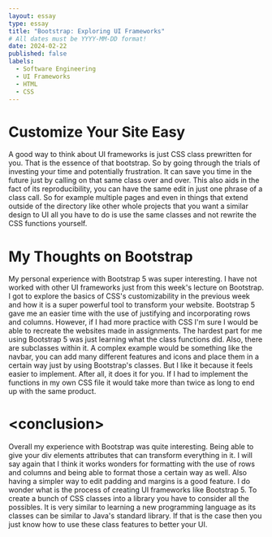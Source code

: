 ```yaml
---
layout: essay
type: essay
title: "Bootstrap: Exploring UI Frameworks"
# All dates must be YYYY-MM-DD format!
date: 2024-02-22
published: false
labels:
  - Software Engineering
  - UI Frameworks
  - HTML
  - CSS
---
```


# Customize Your Site Easy
A good way to think about UI frameworks is just CSS class prewritten for you. That is the essence of that bootstrap. So by going through the trials of investing your time and potentially frustration. It can save you time in the future just by calling on that same class over and over. This also aids in the fact of its reproducibility, you can have the same edit in just one phrase of a class call. So for example multiple pages and even in things that extend outside of the directory like other whole projects that you want a similar design to UI all you have to do is use the same classes and not rewrite the CSS functions yourself.

# My Thoughts on Bootstrap
My personal experience with Bootstrap 5 was super interesting. I have not worked with other UI frameworks just from this week's lecture on Bootstrap. I got to explore the basics of CSS's customizability in the previous week and how it is a super powerful tool to transform your website. Bootstrap 5 gave me an easier time with the use of justifying and incorporating rows and columns. However, if I had more practice with CSS I'm sure I would be able to recreate the websites made in assignments. The hardest part for me using Bootstrap 5 was just learning what the class functions did. Also, there are subclasses within it. A complex example would be something like the navbar, you can add many different features and icons and place them in a certain way just by using Bootstrap's classes. But I like it because it feels easier to implement. After all, it does it for you. If I had to implement the functions in my own CSS file it would take more than twice as long to end up with the same product.

# <conclusion\>
Overall my experience with Bootstrap was quite interesting. Being able to give your div elements attributes that can transform everything in it. I will say again that I think it works wonders for formatting with the use of rows and columns and being able to format those a certain way as well. Also having a simpler way to edit padding and margins is a good feature. I do wonder what is the process of creating UI frameworks like Bootstrap 5. To create a bunch of CSS classes into a library you have to consider all the possibles. It is very similar to learning a new programming language as its classes can be similar to Java's standard library. If that is the case then you just know how to use these class features to better your UI.

